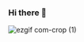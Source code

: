 ### Hi there 👋

<!--
**Amit506/Amit506** is a ✨ _special_ ✨ repository because its `README.md` (this file) appears on your GitHub profile.

Here are some ideas to get you started:

- 🔭 I’m currently working on ...
- 🌱 I’m currently learning ...
- 👯 I’m looking to collaborate on ...
- 🤔 I’m looking for help with ...
- 💬 Ask me about ...
- 📫 How to reach me: ...
- 😄 Pronouns: ...
- ⚡ Fun fact: ...
-->
![ezgif com-crop (1)](https://user-images.githubusercontent.com/65785786/108027117-a5b8a180-704f-11eb-8bc0-9089a05b9d07.gif)
